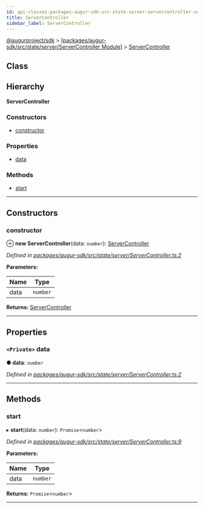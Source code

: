 ```yaml
---
id: api-classes-packages-augur-sdk-src-state-server-servercontroller-servercontroller
title: ServerController
sidebar_label: ServerController
---
```


[@augurproject/sdk](api-readme.md) > [[packages/augur-sdk/src/state/server/ServerController Module]](api-modules-packages-augur-sdk-src-state-server-servercontroller-module.md) > [ServerController](api-classes-packages-augur-sdk-src-state-server-servercontroller-servercontroller.md)

## Class

## Hierarchy

**ServerController**

### Constructors

* [constructor](api-classes-packages-augur-sdk-src-state-server-servercontroller-servercontroller.md#constructor)

### Properties

* [data](api-classes-packages-augur-sdk-src-state-server-servercontroller-servercontroller.md#data)

### Methods

* [start](api-classes-packages-augur-sdk-src-state-server-servercontroller-servercontroller.md#start)

---

## Constructors

<a id="constructor"></a>

###  constructor

⊕ **new ServerController**(data: *`number`*): [ServerController](api-classes-packages-augur-sdk-src-state-server-servercontroller-servercontroller.md)

*Defined in [packages/augur-sdk/src/state/server/ServerController.ts:2](https://github.com/AugurProject/augur/blob/27cf7214d2/packages/augur-sdk/src/state/server/ServerController.ts#L2)*

**Parameters:**

| Name | Type |
| ------ | ------ |
| data | `number` |

**Returns:** [ServerController](api-classes-packages-augur-sdk-src-state-server-servercontroller-servercontroller.md)

___

## Properties

<a id="data"></a>

### `<Private>` data

**● data**: *`number`*

*Defined in [packages/augur-sdk/src/state/server/ServerController.ts:2](https://github.com/AugurProject/augur/blob/27cf7214d2/packages/augur-sdk/src/state/server/ServerController.ts#L2)*

___

## Methods

<a id="start"></a>

###  start

▸ **start**(data: *`number`*): `Promise`<`number`>

*Defined in [packages/augur-sdk/src/state/server/ServerController.ts:9](https://github.com/AugurProject/augur/blob/27cf7214d2/packages/augur-sdk/src/state/server/ServerController.ts#L9)*

**Parameters:**

| Name | Type |
| ------ | ------ |
| data | `number` |

**Returns:** `Promise`<`number`>

___


